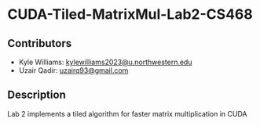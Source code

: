 # CUDA-Tiled-MatrixMul-Lab2-CS468
## Contributors
- Kyle Williams: [kylewilliams2023@u.northwestern.edu](mailto:kylewilliams2023@u.northwestern.edu)
- Uzair Qadir: [uzairq93@gmail.com](mailto:uzairq93@gmail.com)

## Description
Lab 2 implements a tiled algorithm for faster matrix multiplication in CUDA
